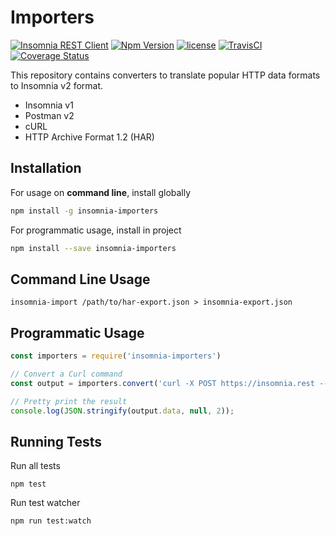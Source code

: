 # Importers

[![Insomnia REST Client](https://img.shields.io/badge/maintainer-Insomnia-purple.svg?colorB=6e60cc)](https://insomnia.rest)
[![Npm Version](https://img.shields.io/npm/v/insomnia-importers.svg)](https://www.npmjs.com/package/insomnia-importers)
[![license](https://img.shields.io/github/license/getinsomnia/importers.svg)]()
[![TravisCI](https://api.travis-ci.org/getinsomnia/importers.svg?branch=master)](https://travis-ci.org/getinsomnia/importers)
[![Coverage Status](https://coveralls.io/repos/github/getinsomnia/importers/badge.svg?branch=master)](https://coveralls.io/github/getinsomnia/importers?branch=master)

This repository contains converters to translate popular HTTP data formats to
Insomnia v2 format.

- Insomnia v1
- Postman v2
- cURL
- HTTP Archive Format 1.2 (HAR)

## Installation

For usage on **command line**, install globally

```bash
npm install -g insomnia-importers
```

For programmatic usage, install in project
 
```bash
npm install --save insomnia-importers
```

## Command Line Usage

```shell
insomnia-import /path/to/har-export.json > insomnia-export.json
```

## Programmatic Usage

```javascript
const importers = require('insomnia-importers')

// Convert a Curl command
const output = importers.convert('curl -X POST https://insomnia.rest --data "Cool!"')

// Pretty print the result
console.log(JSON.stringify(output.data, null, 2));
```

## Running Tests

Run all tests

```shell
npm test
```

Run test watcher

```shell
npm run test:watch
```
